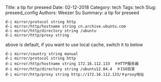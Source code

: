 Title: a tip for preseed
Date: 02-12-2018
Category: tech
Tags: tech
Slug: preseed_config 
Authors: Weezer Su
Summary: a tip for preseed
```
d-i mirror/protocol string http
d-i mirror/http/hostname string cn.archive.ubuntu.com
d-i mirror/http/directory string /ubuntu
d-i mirror/http/proxy string
```
above is default, if you want to use local cache, switch it to below
```
d-i mirror/country string manual
d-i mirror/protocol string http
d-i mirror/http/hostname string 172.16.112.133  ＃HTTP服务器
d-i mirror/http/directory string /ubuntu12.04.4  ＃ISO目录
d-i mirror/http/proxy string http://172.16.112.133/＃proxy地址
```

